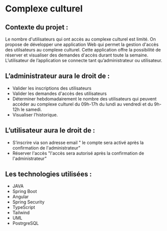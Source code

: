 <h1>Complexe culturel

<h2>Contexte du projet :</h2>

Le nombre d'utilisateurs qui ont accès au complexe culturel est limité. On propose de développer une application Web qui permet la gestion d'accès des 
utilsateurs au complexe culturel. Cette application offre la possibilité de réserver et visualiser des demandes d'accès durant toute la semaine. L’utilisateur de l’application se connecte tant qu’administrateur ou utilisateur.  

<h2>L’administrateur aura le droit de :</h2>
  <ul>    
    <li> Valider les inscriptions des utilisateurs
    <li> Valider les demandes d'accès des utilisateurs
    <li> Déterminer hebdomadairement le nombre des utilisateurs 
         qui peuvent accéder au complexe culturel du 09h-17h du 
         lundi au vendredi et du 9h-12h le samedi.
    <li> Visualiser l’historique.  
  </ul>
  
<h2>L’utilisateur aura le droit de :</h2>
  <ul>
    <li> S’inscrire via son adresse email " le compte sera activé après 
         la confirmation de l'administrateur"
    <li> Réserver l'accès "l'accès sera autorisé après la confirmation 
         de l'administrateur"
  </ul>     
      
<h2>Les technologies utilisées :   </h2>
  <ul>
    <li> JAVA 
    <li> Spring Boot
    <li> Angular
    <li> Spring Security 
    <li> TypeScript
    <li> Tailwind 
    <li> UML
    <li> PostrgreSQL 
  </ul>  
